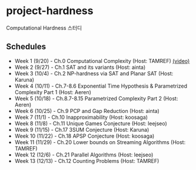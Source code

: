 # project-hardness
Computational Hardness 스터디

## Schedules
* Week 1 (9/20) - Ch.0 Computational Complexity (Host: TAMREF) [(video)](https://youtu.be/ppL3nn9QuRU)
* Week 2 (9/27) - Ch.1 SAT and its variants (Host: ainta)
* Week 3 (10/4) - Ch.2 NP-hardness via SAT and Planar SAT (Host: Karuna)
* Week 4 (10/11) - Ch.7-8.6 Exponential Time Hypothesis & Parametrized Complexity Part 1 (Host: Aeren)
* Week 5 (10/18) - Ch.8.7-8.15 Parametrized Complexity Part 2 (Host: Aeren)
* Week 6 (10/25) - Ch.9 PCP and Gap Reduction (Host: ainta)
* Week 7 (11/1) - Ch.10 Inapproximability (Host: koosaga)
* Week 8 (11/8) - Ch.11 Unique Games Conjecture (Host: leejseo)
* Week 9 (11/15) - Ch.17 3SUM Conjecture (Host: Karuna)
* Week 10 (11/22) - Ch.18 APSP Conjecture (Host: koosaga)
* Week 11 (11/29) - Ch.20 Lower bounds on Streaming Algorithms (Host: TAMREF)
* Week 12 (12/6) - Ch.21 Parallel Algorithms (Host: leejseo)
* Week 13 (12/13) - Ch.12 Counting Problems (Host: TAMREF)
